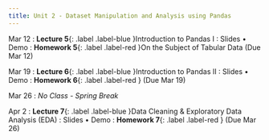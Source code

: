 ```yaml
---
title: Unit 2 - Dataset Manipulation and Analysis using Pandas
---
```


Mar 12
: **Lecture 5**{: .label .label-blue }Introduction to Pandas I
  : Slides • Demo
: **Homework 5**{: .label .label-red }On the Subject of Tabular Data (Due Mar 12)

Mar 19
: **Lecture 6**{: .label .label-blue }Introduction to Pandas II
  : Slides • Demo
: **Homework 6**{: .label .label-red } (Due Mar 19)

Mar 26
: <i>No Class - Spring Break</i>

Apr 2
: **Lecture 7**{: .label .label-blue }Data Cleaning & Exploratory Data Analysis (EDA)
  : Slides • Demo
: **Homework 7**{: .label .label-red } (Due Mar 26)
